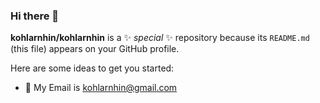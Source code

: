### Hi there 👋


**kohlarnhin/kohlarnhin** is a ✨ _special_ ✨ repository because its `README.md` (this file) appears on your GitHub profile.

Here are some ideas to get you started:

- 💬 My Email is kohlarnhin@gmail.com

<!--
- 🔭 I’m currently working on ...
- 🌱 I’m currently learning ...
- 👯 I’m looking to collaborate on ...
- 🤔 I’m looking for help with ...
- 💬 Ask me about ...
- 📫 How to reach me: ...
- 😄 Pronouns: ...
- ⚡ Fun fact: ...
-->
